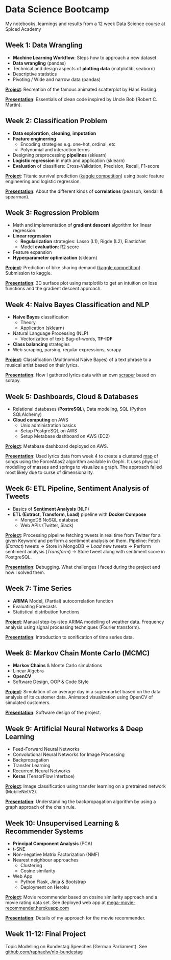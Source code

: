 # Data Science Bootcamp
My notebooks, learnings and results from a 12 week Data Science course at Spiced Academy


## Week 1: Data Wrangling

- __Machine Learning Workflow__: Steps how to approach a new dataset
- **Data wrangling** (pandas)
- Technical and design aspects of **plotting data** (matplotlib, seaborn)
- Descriptive statistics
- Pivoting / Wide and narrow data (pandas)

[**Project**](01_week/weekly_project/): Recreation of the famous animated scatterplot by Hans Rosling.

[**Presentation**](01_week/fizzbuzz_cleancode.ipynb): Essentials of clean code inspired by Uncle Bob (Robert C. Martin).


## Week 2: Classification Problem

- __Data exploration__, __cleaning__, __imputation__
- __Feature enginerring__
    - Encoding strategies e.g. one-hot, ordinal, etc
    - Polynomial and interaction terms
- Designing preprocessing __pipelines__ (sklearn)
- __Logistic regression__ in math and application (sklearn)
- __Evaluation__ of classifiers: Cross-Validation, Precision, Recall, F1-score

[**Project**](02_week/project/titanic_survival_prediction.ipynb): Titanic survival prediction ([kaggle competition](https://www.kaggle.com/c/titanic)) using basic feature engineering and logistic regression.

[**Presentation**](02_week/project/correlations.ipynb): About the different kinds of **correlations** (pearson, kendall & spearman).


## Week 3: Regression Problem

- Math and implementation of __gradient descent__ algorithm for linear regression.
- __Linear regression__
    - __Regularization__ strategies: Lasso (L1), Rigde (L2), ElasticNet
    - Model __evaluation__: R2 score
- Feature expansion
- __Hyperparameter optimization__ (sklearn)

[**Project**](03_week/project/bike_sharing_demand_kaggle.ipynb): Prediction of bike sharing demand ([kaggle competition](https://www.kaggle.com/c/bike-sharing-demand/)). Submission to kaggle.

[**Presentation**](03_week/project/loss_function_3d_plot.png): 3D surface plot using matplotlib to get an intuition on loss functions and the gradient descent approach.


## Week 4: Naive Bayes Classification and NLP

- __Naive Bayes__ classification
    - Theory
    - Application (sklearn)
- Natural Language Processing (NLP)
    - Vectorization of text: Bag-of-words, __TF-IDF__
- __Class balancing__ strategies
- Web scraping, parsing, regular expressions, scrapy

[**Project**](04_week/project/nlp_lyrics_classification.ipynb): Classification (Multinomial Naive Bayes) of a text phrase to a musical artist based on their lyrics.

[**Presentation**](04_week/lightning_talk/talk.ipynb): How I gathered lyrics data with an own [scraper](04_week/project/lyrics_scraping) based on scrapy.


## Week 5: Dashboards, Cloud & Databases

- Relational databases (__PostreSQL__), Data modeling, SQL (Python SQLAlchemy)
- __Cloud computing__ on AWS
    - Unix administration basics
    - Setup PostgreSQL on AWS
    - Setup Metabase dashboard on  AWS (EC2)

[**Project**](05_week/project/metabase_aws_hosted.png): Metabase dashboard deployed on AWS.

[**Presentation**](05_week/project/lyrics_graph.ipynb): Used lyrics data from week 4 to create a clustered [map](05_week/project/lyrics_map.pdf) of songs using the ForceAtlas2 algorithm available in Gephi. It uses physical modelling of masses and springs to visualize a graph. The approach failed most likely due to curse of dimensionality.


## Week 6: ETL Pipeline, Sentiment Analysis of Tweets

- Basics of __Sentiment Analysis__ (NLP)
- __ETL (Extract, Transform, Load)__ pipeline with __Docker Compose__
     - MongoDB NoSQL database
     - Web APIs (Twitter, Slack)

[**Project**](06_week/project): Processing pipeline fetching tweets in real time from Twitter for a given Keyword and perform a sentiment analysis on them. Pipeline: Fetch (_Extract_) tweets -> Store in MongoDB -> _Load_ new tweets -> Perform sentiment analysis (_Transform_) -> Store tweet along with sentiment score in PostgreSQL.

[**Presentation**](06_week/project): Debugging. What challenges I faced during the project and how I solved them.


## Week 7: Time Series

- __ARIMA__ Model, (Partial) autocorrelation function
- Evaluating Forecasts
- Statistical distribution functions

[**Project**](07_week/project/time_series_weather.ipynb): Manual step-by-step ARIMA modelling of weather data. Frequency analysis using signal processing techniques (Fourier transform).

[**Presentation**](07_week/project/time_series_weather.ipynb): Introduction to sonification of time series data.


## Week 8: Markov Chain Monte Carlo (MCMC)

- __Markov Chains__ & Monte Carlo simulations
- Linear Algebra
- __OpenCV__
- Software Design, OOP & Code Style

[**Project**](08_week/project): Simulation of an average day in a supermarket based on the data analysis of its customer data. Animated visualization using OpenCV of simulated customers.

[**Presentation**](08_week/project): Software design of the project.


## Week 9: Artificial Neural Networks & Deep Learning

- Feed-Forward Neural Networks
- Convolutional Neural Networks for Image Processing
- Backpropagation
- Transfer Learning
- Recurrent Neural Networks
- __Keras__ (TensorFlow Interface)

[**Project**](09_week): Image classification using transfer learning on a pretrained network (MobileNetV2).

[**Presentation**](09_week/exercises/backpropagation_thoughts.pdf): Understanding the backpropagation algorithm by using a graph approach of the chain rule.


## Week 10: Unsupervised Learning & Recommender Systems

- __Principal Component Analysis__ (PCA)
- t-SNE
- Non-negative Matrix Factorization (NMF)
- Nearest neighbour approaches
    - Clustering
    - Cosine similarity
- Web App
    - Python Flask, Jinja & Bootstrap
    - Deployment on Heroku

[**Project**](10_week/project/recommender): Movie recommender based on cosine similarity approach and a movie rating data set. See deployed web app at [mega-movie-recommender.herokuapp.com](https://mega-movie-recommender.herokuapp.com/)

[**Presentation**](10_week/project/cosine_similarity_recommendation.ipynb): Details of my approach for the movie recommender. 


## Week 11-12: Final Project

Topic Modelling on Bundestag Speeches (German Parliament). See [github.com/raphaelw/nlp-bundestag](https://github.com/raphaelw/nlp-bundestag)
